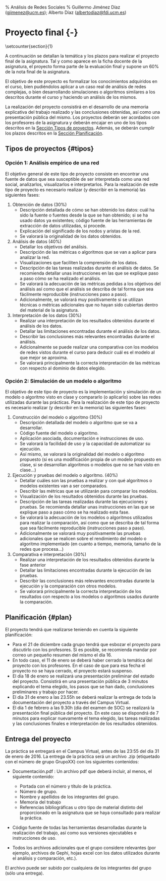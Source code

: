 % Análisis de Redes Sociales
% Guillermo Jiménez Díaz (gjimenez@ucm.es); Alberto Díaz (albertodiaz@fdi.ucm.es)

# Proyecto final {-}
\setcounter{section}{1}

A continuación se detallan la temática y los plazos para realizar el proyecto final de la asignatura. Tal y como aparece en la ficha docente de la asignatura, el proyecto forma parte de la evaluación final y supone un 60% de la nota final de la asignatura.

El objetivo de este proyecto es formalizar los conocimientos adquiridos en el curso, bien pudiéndolos aplicar a un caso real de análisis de redes complejas, o bien desarrollando simulaciones o algoritmos similares a los descritos durante el curso y haciendo un análisis de los mismos.

La realización del proyecto consistirá en el desarrollo de una memoria explicativa del trabajo realizado y las conclusiones obtenidas, así como una presentación pública del mismo. Los proyectos deberán ser acordados con los profesores de la asignatura y deberán encajar en uno de los tipos descritos en la [Sección Tipos de proyectos](#tipos). Además, se deberán cumplir los plazos descritos en la [Sección Planificación](#plan).

## Tipos de proyectos {#tipos}

### Opción 1: Análisis empírico de una red

El objetivo general de este tipo de proyecto consiste en encontrar una fuente de datos que sea susceptible de ser interpretada como una red social, analizarlos, visualizarlos e interpretarlos. Para la realización de este tipo de proyecto es necesario realizar (y describir en la memoria) las siguientes fases:

1. Obtención de datos (30%)
    * Descripción detallada de cómo se han obtenido los datos: cuál ha sido la fuente o fuentes desde la que se han obtenido; si se ha usado datos ya existentes; código fuente de las herramientas de extracción de datos utilizadas, si procede.
    * Explicación del significado de los nodos y aristas de la red.
    * Se valorará la originalidad de los datos obtenidos.
2. Análisis de datos (40%)
    * Detallar los objetivos del análisis.
    * Descripción de las métricas o algoritmos que se van a aplicar para analizar la red.
    * Visualizaciones que faciliten la comprensión de los datos.
    * Descripción de las tareas realizadas durante el análisis de datos. Se recomienda detallar unas instrucciones en las que se explique paso a paso cómo se ha realizado el análisis.
    * Se valorará la adecuación de las métricas pedidas a los objetivos del análisis así como que el análisis se describa de tal forma que sea fácilmente reproducible (instrucciones paso a paso).
    * Adicionalmente, se valorará muy positivamente si se utilizan técnicas o métricas adicionales que no hayan sido cubiertas dentro del material de la asignatura.
3. Interpretación de los datos (30%)
    * Realizar una interpretación de los resultados obtenidos durante el análisis de los datos.
    * Detallar las limitaciones encontradas durante el análisis de los datos.
    * Describir las conclusiones más relevantes encontradas durante el análisis.
    * Adicionalmente se puede realizar una comparativa con los modelos de redes vistos durante el curso para deducir cuál es el modelo al que mejor se aproxima.
    * Se valorará principalmente la correcta interpretación de las métricas con respecto al dominio de datos elegido.

### Opción 2: Simulación de un modelo o algoritmo

El objetivo de este tipo de proyecto es la implementación y simulación de un modelo o algoritmo visto en clase y compararlo (o aplicarlo) sobre las redes utilizadas durante las prácticas. Para la realización de este tipo de proyecto es necesario realizar (y describir en la memoria) las siguientes fases:

1. Construcción del modelo o algoritmo (30%)
    * Descripción detallada del modelo o algoritmo que se va a desarrollar. 
    * Código fuente del modelo o algoritmo.
    * Aplicación asociada, documentación e instrucciones de uso.
    * Se valorará la facilidad de uso y la capacidad de automatizar su ejecución.
    * Así mismo, se valorará la originalidad del modelo o algoritmo propuesto (si es una modificación propia de un modelo propuesto en clase, si se desarrollan algoritmos o modelos que no se han visto en clase...)
2. Ejecución y pruebas del modelo o algoritmo. (40%)
    * Detallar cuáles son las pruebas a realizar y con qué algoritmos o modelos existentes van a ser comparados.
    * Describir las métricas que se utilizarán para comparar los modelos.
    * Visualización de los resultados obtenidos durante las pruebas.
    * Descripción de las tareas realizadas durante las ejecuciones y pruebas. Se recomienda detallar unas instrucciones en las que se explique paso a paso cómo se ha realizado esta fase.
    * Se valorará la adecuación de los modelos o algoritmos utilizados para realizar la comparación, así como que se describa de tal forma que sea fácilmente reproducible (instrucciones paso a paso).
    * Adicionalmente se valorará muy positivamente las pruebas adicionales que se realicen sobre el rendimiento del modelo o algoritmo implementado (en cuanto a tiempo, memoria, tamaño de la redes que procesa...)
3. Comparativa e interpretación (30%)
    * Realizar una interpretación de los resultados obtenidos durante la fase anterior
    * Detallar las limitaciones encontradas durante la ejecución de las pruebas.
    * Describir las conclusiones más relevantes encontradas durante la ejecución y la comparación con otros modelos.
    * Se valorará principalmente la correcta interpretación de los resultados con respecto a los modelos o algoritmos usados durante la comparación.

## Planificación {#plan}

El proyecto tendrá que realizarse teniendo en cuenta la siguiente planificación:

- Para el 21 de diciembre cada grupo tendrá que esbozar el proyecto para discutirlo con los profesores. Si es posible, se recomienda mandar por correo un pequeño resumen del mismo el día 16.
- En todo caso, el 11 de enero se deberá haber cerrado la temática del proyecto con los profesores. En el caso de que para esa fecha el proyecto no se haya cerrado, el proyecto estará suspenso.
- El día 18 de enero se realizará una presentación preliminar del estado del proyecto. Consistirá en una presentación pública de 3 minutos explicando el tema elegido, los pasos que se han dado, conclusiones preliminares y trabajo por hacer.
- El día 31 de enero a las 23.55h se deberá realizar la entrega de toda la documentación del proyecto a través del Campus Virtual.
- El día 1 de febrero a las 9.30h (día del examen de SOC) se realizará la presentación final pública del proyecto. En este caso se dispondrá de 7 minutos para explicar nuevamente el tema elegido, las tareas realizadas y las conclusiones finales e interpretación de los resultados obtenidos.


## Entrega del proyecto

La práctica se entregará en el Campus Virtual, antes de las 23:55 del día 31 de enero de 2016. La entrega de la práctica será un archivo .zip (etiquetado con el número de grupo GrupoXX) con los siguientes contenidos:

* Documentación.pdf : Un archivo pdf que deberá incluir, al menos, el
siguiente contenido:

    - Portada con el número y título de la práctica.
    - Número de grupo.
    - Nombre y apellidos de los integrantes del grupo.
    - Memoria del trabajo
    - Referencias bibliográficas u otro tipo de material distinto del proporcionado en la asignatura que se haya consultado para realizar la
    práctica.
* Código fuente de todas las herramientas desarrolladas durante la realización del trabajo, así como sus versiones ejecutables e instrucciones de uso.
* Todos los archivos adicionales que el grupo considere relevantes (por ejemplo, archivos de Gephi, hojas excel con los datos utilizados durante el análisis y comparación, etc.).

El archivo puede ser subido por cualquiera de los integrantes del grupo (sólo una entrega).